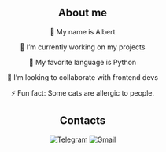 <div align="center">

<h2>About me</h2>

🤠 My name is Albert

🔭 I’m currently working on my projects

🐍 My favorite language is Python

👯 I’m looking to collaborate with frontend devs

⚡ Fun fact: Some cats are allergic to people. 

<h2>Contacts</h2>

[![Telegram](https://img.shields.io/badge/-TELEGRAM-2CA5E0?style=for-the-badge&logo=telegram&logoColor=white)](https://t.me/fdnflm)
[![Gmail](https://img.shields.io/badge/-GMAIL-D14836?style=for-the-badge&logo=gmail&logoColor=white)](mailto:fadinflame@gmail.com)

</div>
